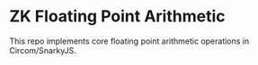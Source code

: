# ZK Floating Point Arithmetic

This repo implements core floating point arithmetic operations in Circom/SnarkyJS.